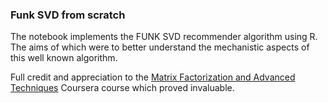 ### Funk SVD from scratch

The notebook implements the FUNK SVD recommender algorithm using R.  The aims of which were to better understand the mechanistic aspects of this well known algorithm.

Full credit and appreciation to the [Matrix Factorization and Advanced Techniques](https://www.coursera.org/learn/matrix-factorization?specialization=recommender-systems) Coursera course which proved invaluable.